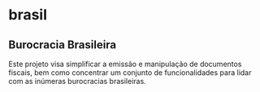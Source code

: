# brasil
Burocracia Brasileira
---------------------

Este projeto visa simplificar a emissão e manipulação de documentos fiscais, bem como concentrar um conjunto de funcionalidades para lidar com as inúmeras burocracias brasileiras.
